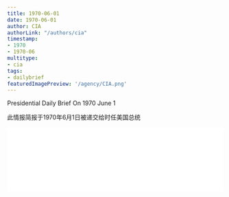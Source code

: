 ```yaml
---
title: 1970-06-01
date: 1970-06-01
author: CIA 
authorLink: "/authors/cia"
timestamp: 
- 1970
- 1970-06
multitype: 
- cia
tags: 
- dailybrief
featuredImagePreview: '/agency/CIA.png'
---
```



Presidential Daily Brief On 1970 June 1

此情报简报于1970年6月1日被递交给时任美国总统

<!--more-->





<div id="over" style="width:100%; overflow:hidden"> <iframe id="sFrame" name="sFrame" frameborder="no" border="0"  allowfullscreen marginwidth="0" scrolling="no" src = " /CIA/1970-06-01.html "  style = " position:absulute; width: 806px; top: 300;" > </iframe> </div>